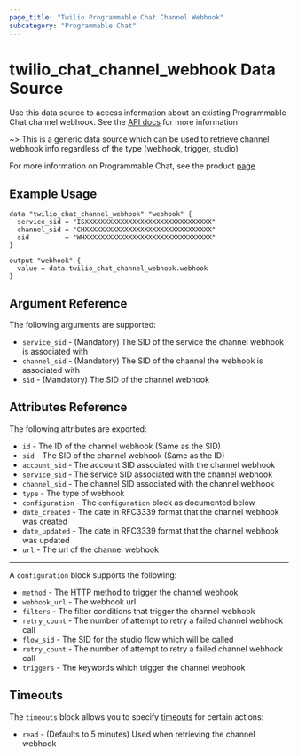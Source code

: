 ```yaml
---
page_title: "Twilio Programmable Chat Channel Webhook"
subcategory: "Programmable Chat"
---
```


# twilio_chat_channel_webhook Data Source

Use this data source to access information about an existing Programmable Chat channel webhook. See the [API docs](https://www.twilio.com/docs/chat/rest/channel-webhook-resource) for more information

~> This is a generic data source which can be used to retrieve channel webhook info regardless of the type (webhook, trigger, studio)

For more information on Programmable Chat, see the product [page](https://www.twilio.com/chat)

## Example Usage

```hcl
data "twilio_chat_channel_webhook" "webhook" {
  service_sid = "ISXXXXXXXXXXXXXXXXXXXXXXXXXXXXXXXX"
  channel_sid = "CHXXXXXXXXXXXXXXXXXXXXXXXXXXXXXXXX"
  sid         = "WHXXXXXXXXXXXXXXXXXXXXXXXXXXXXXXXX"
}

output "webhook" {
  value = data.twilio_chat_channel_webhook.webhook
}
```

## Argument Reference

The following arguments are supported:

- `service_sid` - (Mandatory) The SID of the service the channel webhook is associated with
- `channel_sid` - (Mandatory) The SID of the channel the webhook is associated with
- `sid` - (Mandatory) The SID of the channel webhook

## Attributes Reference

The following attributes are exported:

- `id` - The ID of the channel webhook (Same as the SID)
- `sid` - The SID of the channel webhook (Same as the ID)
- `account_sid` - The account SID associated with the channel webhook
- `service_sid` - The service SID associated with the channel webhook
- `channel_sid` - The channel SID associated with the channel webhook
- `type` - The type of webhook
- `configuration` - The `configuration` block as documented below
- `date_created` - The date in RFC3339 format that the channel webhook was created
- `date_updated` - The date in RFC3339 format that the channel webhook was updated
- `url` - The url of the channel webhook

---

A `configuration` block supports the following:

- `method` - The HTTP method to trigger the channel webhook
- `webhook_url` - The webhook url
- `filters` - The filter conditions that trigger the channel webhook
- `retry_count` - The number of attempt to retry a failed channel webhook call
- `flow_sid` - The SID for the studio flow which will be called
- `retry_count` - The number of attempt to retry a failed channel webhook call
- `triggers` - The keywords which trigger the channel webhook

## Timeouts

The `timeouts` block allows you to specify [timeouts](https://www.terraform.io/docs/configuration/resources.html#timeouts) for certain actions:

- `read` - (Defaults to 5 minutes) Used when retrieving the channel webhook
